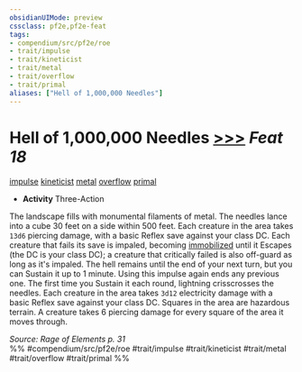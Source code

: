```yaml
---
obsidianUIMode: preview
cssclass: pf2e,pf2e-feat
tags:
- compendium/src/pf2e/roe
- trait/impulse
- trait/kineticist
- trait/metal
- trait/overflow
- trait/primal
aliases: ["Hell of 1,000,000 Needles"]
---
```

# Hell of 1,000,000 Needles  [>>>](rules/core-rulebook/chapter-9-playing-the-game.md#Actions "Three-Action") *Feat 18*  
[impulse](rules/traits/impulse-roe.md "Impulse Action & Ability Trait")  [kineticist](rules/traits/kineticist-roe.md "Kineticist Class Trait")  [metal](rules/traits/metal-roe.md "Metal Energy & Element Trait")  [overflow](rules/traits/overflow-roe.md "Overflow Action & Ability Trait")  [primal](rules/traits/primal.md "Primal Tradition Trait")  

- **Activity** Three-Action

The landscape fills with monumental filaments of metal. The needles lance into a cube 30 feet on a side within 500 feet. Each creature in the area takes `13d6` piercing damage, with a basic Reflex save against your class DC. Each creature that fails its save is impaled, becoming [immobilized](rules/conditions.md#Immobilized) until it Escapes (the DC is your class DC); a creature that critically failed is also off-guard as long as it's impaled. The hell remains until the end of your next turn, but you can Sustain it up to 1 minute. Using this impulse again ends any previous one. The first time you Sustain it each round, lightning crisscrosses the needles. Each creature in the area takes `3d12` electricity damage with a basic Reflex save against your class DC. Squares in the area are hazardous terrain. A creature takes 6 piercing damage for every square of the area it moves through.

*Source: Rage of Elements p. 31*  
%% #compendium/src/pf2e/roe #trait/impulse #trait/kineticist #trait/metal #trait/overflow #trait/primal %%